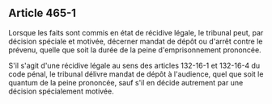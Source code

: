 Article 465-1
----
Lorsque les faits sont commis en état de récidive légale, le tribunal peut, par
décision spéciale et motivée, décerner mandat de dépôt ou d'arrêt contre le
prévenu, quelle que soit la durée de la peine d'emprisonnement prononcée.

S'il s'agit d'une récidive légale au sens des articles 132-16-1 et 132-16-4 du
code pénal, le tribunal délivre mandat de dépôt à l'audience, quel que soit le
quantum de la peine prononcée, sauf s'il en décide autrement par une décision
spécialement motivée.
